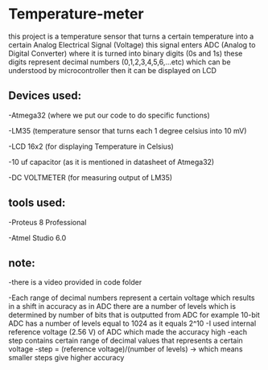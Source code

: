 # Temperature-meter
this project is a temperature sensor that turns a certain temperature into a certain Analog Electrical Signal (Voltage) this signal enters ADC (Analog to Digital Converter) where it is turned into binary digits (0s and 1s) these digits represent decimal numbers (0,1,2,3,4,5,6,...etc) which can be understood by microcontroller then it can be displayed on LCD


## Devices used:

-Atmega32 (where we put our code to do specific functions)

-LM35 (temperature sensor that turns each 1 degree celsius into  10 mV)

-LCD 16x2 (for displaying Temperature in Celsius)

-10 uf capacitor (as it is mentioned in datasheet of Atmega32)

-DC VOLTMETER (for measuring output of LM35)

## tools used:
-Proteus 8 Professional

-Atmel Studio 6.0

## note:
-there is a video provided in code folder

-Each range of decimal numbers represent a certain voltage which results in a shift in accuracy as in ADC there are a number of levels which is determined by number of bits that is outputted from ADC
for example 10-bit ADC has a number of levels equal to 1024 as it equals 2^10
-I used internal reference voltage (2.56 V) of ADC which made the accuracy high 
-each step contains certain range of decimal values that represents a certain voltage
-step = (reference voltage)/(number of levels) -> which means smaller steps give higher accuracy
